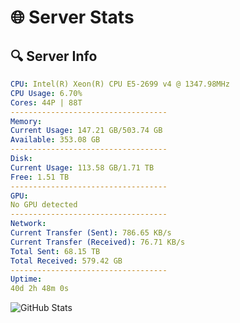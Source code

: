 # 🌐 Server Stats
## 🔍 Server Info
```yaml
CPU: Intel(R) Xeon(R) CPU E5-2699 v4 @ 1347.98MHz
CPU Usage: 6.70%
Cores: 44P | 88T
-----------------------------------
Memory:
Current Usage: 147.21 GB/503.74 GB
Available: 353.08 GB
-----------------------------------
Disk:
Current Usage: 113.58 GB/1.71 TB
Free: 1.51 TB
-----------------------------------
GPU:
No GPU detected
-----------------------------------
Network:
Current Transfer (Sent): 786.65 KB/s
Current Transfer (Received): 76.71 KB/s
Total Sent: 68.15 TB
Total Received: 579.42 GB
-----------------------------------
Uptime:
40d 2h 48m 0s
```
![GitHub Stats](https://img.shields.io/badge/Updated-2025-04-17_00:10:49-blue)